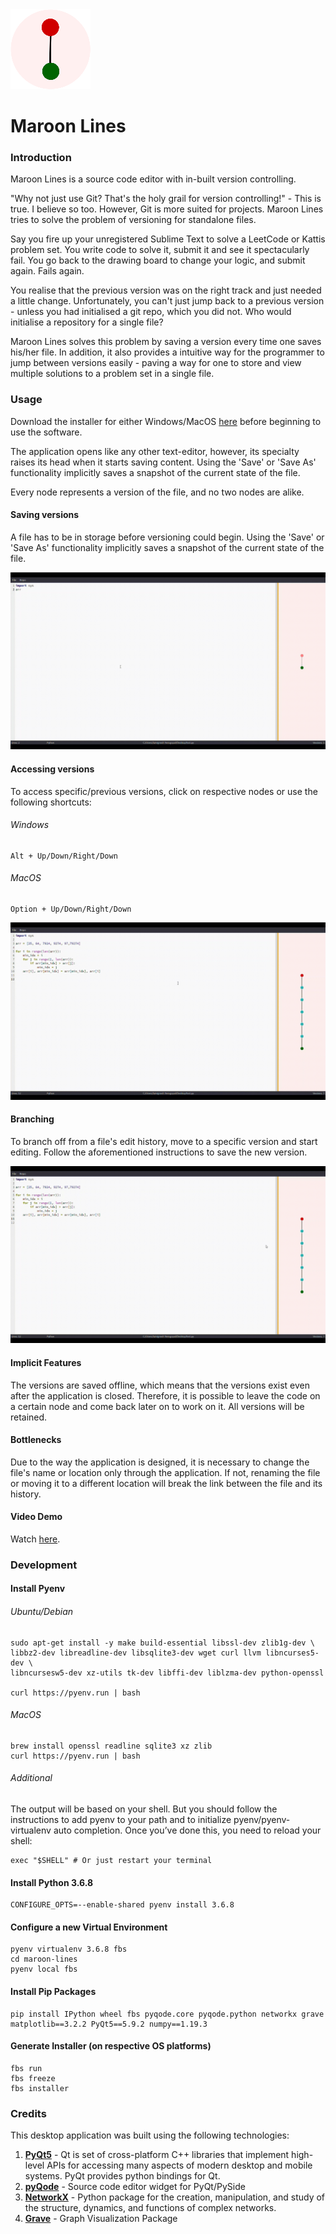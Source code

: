 <img src="/assets/logo.png">

# Maroon Lines
### Introduction

Maroon Lines is a source code editor with in-built version controlling.    
    
"Why not just use Git? That's the holy grail for version controlling!" - This is true. I believe so too. However, Git is more suited for projects. Maroon Lines tries to solve the problem of versioning for standalone files.     
    
Say you fire up your unregistered Sublime Text to solve a LeetCode or Kattis problem set. You write code to solve it, submit it and see it spectacularly fail. You go back to the drawing board to change your logic, and submit again. Fails again.   
  
You realise that the previous version was on the right track and just needed a little change. Unfortunately, you can't just jump back to a previous version - unless you had initialised a git repo, which you did not. Who would initialise a repository for a single file?    
    
Maroon Lines solves this problem by saving a version every time one saves his/her file. In addition, it also provides a intuitive way for the programmer to jump between versions easily - paving a way for one to store and view multiple solutions to a problem set in a single file.  

### Usage  
Download the installer for either Windows/MacOS [here](https://github.com/jaivigneshvenugopal/maroon-lines/releases) before beginning to use the software.  
  
The application opens like any other text-editor, however, its specialty raises its head when it starts saving content. Using the 'Save' or 'Save As' functionality implicitly saves a snapshot of the current state of the file.  
  
  
Every node represents a version of the file, and no two nodes are alike.  

#### Saving versions
A file has to be in storage before versioning could begin. Using the 'Save' or 'Save As' functionality implicitly saves a snapshot of the current state of the file.
 
![](assets/1.gif)

#### Accessing versions
To access specific/previous versions, click on respective nodes or use the following shortcuts:
###### Windows
```
Alt + Up/Down/Right/Down 
```
###### MacOS
```
Option + Up/Down/Right/Down
```
![](assets/2.gif)

#### Branching
To branch off from a file's edit history, move to a specific version and start editing. Follow the aforementioned instructions to save the new version.

![](assets/3.gif)

#### Implicit Features
The versions are saved offline, which means that the versions exist even after the application is closed. Therefore, it is possible to leave the code on a certain node and come back later on to work on it. All versions will be retained.

#### Bottlenecks
Due to the way the application is designed, it is necessary to change the file's name or location only through the application. If not, renaming the file or moving it to a different location will break the link between the file and its history.

#### Video Demo
Watch [here](https://youtu.be/iPX9T3kSThg).

### Development
#### Install Pyenv
###### Ubuntu/Debian
```
sudo apt-get install -y make build-essential libssl-dev zlib1g-dev \
libbz2-dev libreadline-dev libsqlite3-dev wget curl llvm libncurses5-dev \
libncursesw5-dev xz-utils tk-dev libffi-dev liblzma-dev python-openssl

curl https://pyenv.run | bash
```

###### MacOS
```
brew install openssl readline sqlite3 xz zlib
curl https://pyenv.run | bash
```

###### Additional
The output will be based on your shell. But you should follow the instructions to add pyenv to your path and to initialize pyenv/pyenv-virtualenv auto completion. Once you’ve done this, you need to reload your shell:
```
exec "$SHELL" # Or just restart your terminal
```

#### Install Python 3.6.8
```
CONFIGURE_OPTS=--enable-shared pyenv install 3.6.8
```

#### Configure a new Virtual Environment
```
pyenv virtualenv 3.6.8 fbs
cd maroon-lines
pyenv local fbs
```

#### Install Pip Packages
```
pip install IPython wheel fbs pyqode.core pyqode.python networkx grave matplotlib==3.2.2 PyQt5==5.9.2 numpy==1.19.3
```

#### Generate Installer (on respective OS platforms)
```
fbs run
fbs freeze
fbs installer
```
### Credits
This desktop application was built using the following technologies:
1. [**PyQt5**](https://pypi.org/project/PyQt5/) - Qt is set of cross-platform C++ libraries that implement high-level APIs for accessing many aspects of modern desktop and mobile systems. PyQt provides python bindings for Qt.
2. [**pyQode**](https://github.com/pyQode) - Source code editor widget for PyQt/PySide
3. [**NetworkX**](https://networkx.org/) - Python package for the creation, manipulation, and study of the structure, dynamics, and functions of complex networks.
4. [**Grave**](https://github.com/networkx/grave) - Graph Visualization Package
